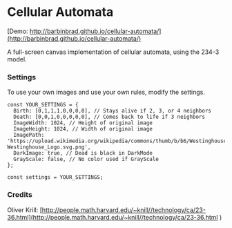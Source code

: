 # Cellular Automata

[Demo: http://barbinbrad.github.io/cellular-automata/](http://barbinbrad.github.io/cellular-automata/)

A full-screen canvas implementation of cellular automata, using the 234-3 model.

### Settings

To use your own images and use your own rules, modify the settings.

```
const YOUR_SETTINGS = {
  Birth: [0,1,1,1,0,0,0,0], // Stays alive if 2, 3, or 4 neighbors
  Death: [0,0,1,0,0,0,0,0], // Comes back to life if 3 neighbors
  ImageWidth: 1024, // Height of original image
  ImageHeight: 1024, // Width of original image
  ImagePath: 'https://upload.wikimedia.org/wikipedia/commons/thumb/b/b6/Westinghouse_Logo.svg/1024px-Westinghouse_Logo.svg.png',  
  DarkImage: true, // Dead is black in DarkMode
  GrayScale: false, // No color used if GrayScale
};

const settings = YOUR_SETTINGS;
```


### Credits

Oliver Krill: [http://people.math.harvard.edu/~knill//technology/ca/23-36.html](http://people.math.harvard.edu/~knill//technology/ca/23-36.html
)
